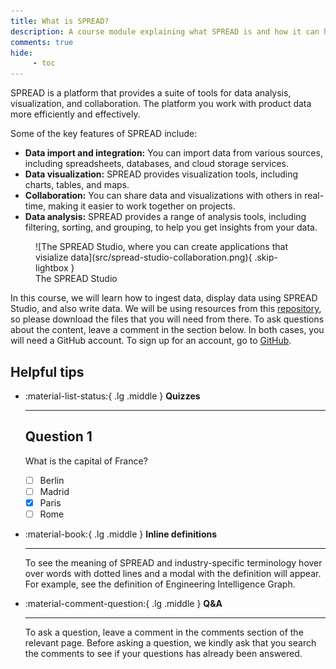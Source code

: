 ```yaml
---
title: What is SPREAD?
description: A course module explaining what SPREAD is and how it can help you manage and visualize product data.
comments: true
hide:
     - toc
---
```


<style>
     .md-content img {
          border: none;
     }
</style>

SPREAD is a platform that provides a suite of tools for data analysis, visualization, and collaboration. The platform you work with product data more efficiently and effectively.

Some of the key features of SPREAD include:

* **Data import and integration:** You can import data from various sources, including spreadsheets, databases, and cloud storage services.
* **Data visualization:** SPREAD provides visualization tools, including charts, tables, and maps.
* **Collaboration:** You can share data and visualizations with others in real-time, making it easier to work together on projects.
* **Data analysis:** SPREAD provides a range of analysis tools, including filtering, sorting, and grouping, to help you get insights from your data.

<figure markdown="span" class="noborder">
	![The SPREAD Studio, where you can create applications that visialize data](src/spread-studio-collaboration.png){ .skip-lightbox }
	<figcaption>The SPREAD Studio</figcaption>
</figure>

In this course, we will learn how to ingest data, display data using SPREAD Studio, and also write data. We will be using resources from this [repository](), so please download the files that you will need from there. To ask questions about the content, leave a comment in the section below. In both cases, you will need a GitHub account. To sign up for an account, go to [GitHub](https://github.com).

## Helpful tips

<div class='grid cards' markdown>

- :material-list-status:{ .lg .middle } **Quizzes**

    ---

     ## Question 1
     What is the capital of France?
     - [ ] Berlin
     - [ ] Madrid
     - [x] Paris
     - [ ] Rome

- :material-book:{ .lg .middle } **Inline definitions**

    ---

    To see the meaning of SPREAD and industry-specific terminology hover over words with dotted lines and a modal with the definition will appear. For example, see the definition of Engineering Intelligence Graph.

- :material-comment-question:{ .lg .middle } **Q&A**

    ---

    To ask a question, leave a comment in the comments section of the relevant page. Before asking a question, we kindly ask that you search the comments to see if your questions has already been answered.

</div>
